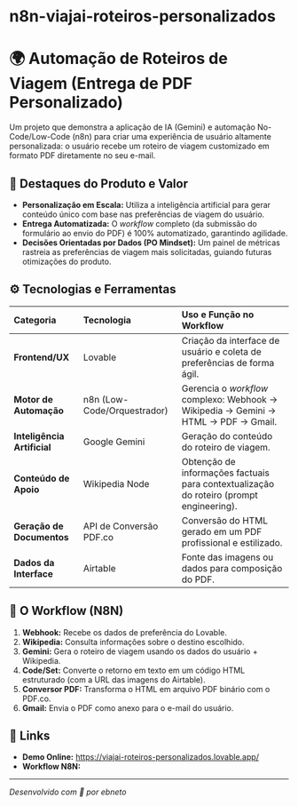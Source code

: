 # n8n-viajai-roteiros-personalizados
# 🌍 Automação de Roteiros de Viagem (Entrega de PDF Personalizado)

Um projeto que demonstra a aplicação de IA (Gemini) e automação No-Code/Low-Code (n8n) para criar uma experiência de usuário altamente personalizada: o usuário recebe um roteiro de viagem customizado em formato PDF diretamente no seu e-mail.

## 🎯 Destaques do Produto e Valor

* **Personalização em Escala:** Utiliza a inteligência artificial para gerar conteúdo único com base nas preferências de viagem do usuário.
* **Entrega Automatizada:** O *workflow* completo (da submissão do formulário ao envio do PDF) é 100% automatizado, garantindo agilidade.
* **Decisões Orientadas por Dados (PO Mindset):** Um painel de métricas rastreia as preferências de viagem mais solicitadas, guiando futuras otimizações do produto.

## ⚙️ Tecnologias e Ferramentas

| Categoria | Tecnologia | Uso e Função no Workflow |
| :--- | :--- | :--- |
| **Frontend/UX** | Lovable | Criação da interface de usuário e coleta de preferências de forma ágil. |
| **Motor de Automação** | n8n (Low-Code/Orquestrador) | Gerencia o *workflow* complexo: Webhook → Wikipedia → Gemini → HTML → PDF → Gmail. |
| **Inteligência Artificial** | Google Gemini | Geração do conteúdo do roteiro de viagem. |
| **Conteúdo de Apoio** | Wikipedia Node | Obtenção de informações factuais para contextualização do roteiro (prompt engineering). |
| **Geração de Documentos** | API de Conversão PDF.co | Conversão do HTML gerado em um PDF profissional e estilizado. |
| **Dados da Interface** | Airtable | Fonte das imagens ou dados para composição do PDF. |

## 📝 O Workflow (N8N)

1.  **Webhook:** Recebe os dados de preferência do Lovable.
2.  **Wikipedia:** Consulta informações sobre o destino escolhido.
3.  **Gemini:** Gera o roteiro de viagem usando os dados do usuário + Wikipedia.
4.  **Code/Set:** Converte o retorno em texto em um código HTML estruturado (com a URL das imagens do Airtable).
5.  **Conversor PDF:** Transforma o HTML em arquivo PDF binário com o PDF.co.
6.  **Gmail:** Envia o PDF como anexo para o e-mail do usuário.

## 🔗 Links

* **Demo Online:** https://viajai-roteiros-personalizados.lovable.app/
* **Workflow N8N:** 
***
*Desenvolvido com 💛 por ebneto*
